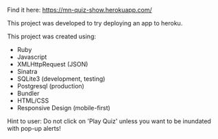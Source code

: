 Find it here: https://mn-quiz-show.herokuapp.com/

This project was developed to try deploying an app to heroku. 

This project was created using:
- Ruby
- Javascript
- XMLHttpRequest (JSON)
- Sinatra
- SQLite3 (development, testing)
- Postgresql (production)
- Bundler
- HTML/CSS
- Responsive Design (mobile-first)

Hint to user: Do not click on 'Play Quiz' unless you want to be inundated with pop-up alerts!  